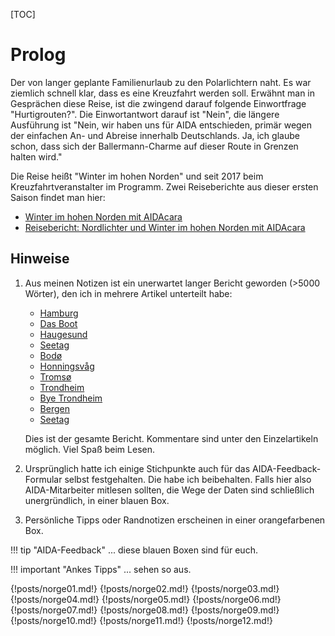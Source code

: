 <!--
.. title: Love Boat - The Real Story. Kreuzfahrt in den hohen Norden
.. slug: norge2019page
.. date: 2019-03-10 21:47:06 UTC+01:00
.. tags: norwegen,norway,kreuzfahrt,cruise
.. category: unterwegs
.. link: 
.. description: 
.. type: text
-->

[TOC]

# Prolog

Der von langer geplante Familienurlaub zu den Polarlichtern naht. Es war ziemlich schnell klar, dass es eine Kreuzfahrt werden soll. Erwähnt man in Gesprächen diese Reise, ist die zwingend darauf folgende Einwortfrage "Hurtigrouten?". Die Einwortantwort darauf ist "Nein", die längere Ausführung ist "Nein, wir haben uns für AIDA entschieden, primär wegen der einfachen An- und Abreise innerhalb Deutschlands. Ja, ich glaube schon, dass sich der Ballermann-Charme auf dieser Route in Grenzen halten wird."

Die Reise heißt "Winter im hohen Norden" und seit 2017 beim Kreuzfahrtveranstalter im Programm. Zwei Reiseberichte aus dieser ersten Saison findet man hier:

* [Winter im hohen Norden mit AIDAcara](https://www.thomasrenker.de/cruise/winter-im-hohen-norden-mit-aidacara-2017/)
* [Reisebericht: Nordlichter und Winter im hohen Norden mit AIDAcara](https://www.kreuzfahrtpiraten.de/reisebericht-winter-im-hohen-norden-mit-aidacara/)

## Hinweise

1.  Aus meinen Notizen ist ein unerwartet langer Bericht geworden (>5000 Wörter), den ich in mehrere Artikel unterteilt habe:

    *  [Hamburg](link://slug/norge01)
    *  [Das Boot](link://slug/norge02)
    *  [Haugesund](link://slug/norge03)
    *  [Seetag](link://slug/norge04)
    *  [Bodø](link://slug/norge05)
    *  [Honningsvåg](link://slug/norge06)
    *  [Tromsø](link://slug/norge07)
    *  [Trondheim](link://slug/norge08)
    *  [Bye Trondheim](link://slug/norge09)
    *  [Bergen](link://slug/norge10)
    *  [Seetag](link://slug/norge11)
        
    Dies ist der gesamte Bericht. Kommentare sind unter den Einzelartikeln möglich. Viel Spaß beim Lesen.
2. Ursprünglich hatte ich einige Stichpunkte auch für das AIDA-Feedback-Formular selbst festgehalten. Die habe ich beibehalten. Falls hier also AIDA-Mitarbeiter mitlesen sollten, die Wege der Daten sind schließlich unergründlich, in einer blauen Box.
3. Persönliche Tipps oder Randnotizen erscheinen in einer orangefarbenen Box.
   
!!! tip "AIDA-Feedback"
    ... diese blauen Boxen sind für euch.

!!! important "Ankes Tipps"
    ... sehen so aus.

{!posts/norge01.md!}
{!posts/norge02.md!}
{!posts/norge03.md!}
{!posts/norge04.md!}
{!posts/norge05.md!}
{!posts/norge06.md!}
{!posts/norge07.md!}
{!posts/norge08.md!}
{!posts/norge09.md!}
{!posts/norge10.md!}
{!posts/norge11.md!}
{!posts/norge12.md!}

